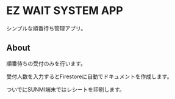 # EZ WAIT SYSTEM APP

シンプルな順番待ち管理アプリ。

## About

順番待ちの受付のみを行います。

受付人数を入力するとFirestoreに自動でドキュメントを作成します。

ついでにSUNMI端末ではレシートを印刷します。
